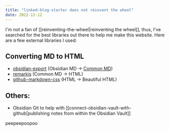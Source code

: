 ```yaml
---
title: "linked-blog-starter does not reinvent the wheel"
date: 2022-12-12
---
```

I'm not a fan of [[reinventing-the-wheel|reinventing the wheel]], thus, I've searched for the best libraries out there to help me make this website. Here are a few external libraries I used:

## Converting MD to HTML
- [obsidian-export](https://github.com/zoni/obsidian-export) (Obsidian MD -> [Common MD](https://commonmark.org/))
- [remarkjs](https://github.com/remarkjs/remark) (Common MD -> HTML)
- [github-markdown-css](https://github.com/sindresorhus/github-markdown-css) (HTML -> Beautiful HTML)

## Others:
- Obsidian Git to help with [[connect-obsidian-vault-with-github|publishing notes from within the Obsidian Vault]]

peepeepoopoo